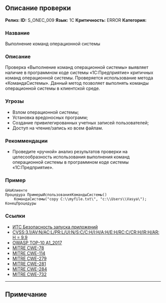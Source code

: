 ## Описание проверки
**Релиз:**
**ID:** S_ONEC_009
**Язык:** 1С
**Критичность:** ERROR
**Категория:** 

### Название 
Выполнение команд операционной системы
### Описание 
Проверка «Выполнение команд операционной системы» выявляет наличие в программном коде системы «1С:Предприятие» критичных команд операционной системы. Проверяется использование метода «КомандаСистемы». Данный метод позволяет выполнять команды операционной системы в клиентской среде.

### Угрозы 
- Взлом операционной системы;
- Установка вредоносных программ;
- Создание привилегированных учетных записей пользователей;
- Доступ на чтение/запись ко всем файлам.
### Рекоммендации 
- Проведите «ручной» анализ результатов проверки на целесообразность использования выполнения команд операционной системы в программном коде системы «1С:Предприятие».
### Пример 
``` 
&НаКлиенте
Процедура ПримерыИспользованияКомандыСистемы()
	КомандаСистемы("copy C:\\myfile.txt\", "c:\\Users\\Vasya\");
КонецПроцедуры
``` 
### Ссылки
- [ИТС Безопасность запуска приложений](https://its.1c.ru/db/v8std/content/774/hdoc)
- [CVSS:3.1/AV:N/AC:L/PR:L/UI:N/S:C/C:H/I:H/A:H/E:H/RC:C/CR:H/IR:H/AR:H = 9.9](https://www.first.org/cvss/calculator/3.1#CVSS:3.1/AV:N/AC:L/PR:L/UI:N/S:C/C:H/I:H/A:H/E:H/RC:C/CR:H/IR:H/AR:H)
- [OWASP TOP-10 A1_2017](https://owasp.org/www-project-top-ten/2017/A1_2017-Injection)
- [MITRE CWE-78](https://cwe.mitre.org/data/definitions/78.html)
- [MITRE CWE-114](https://cwe.mitre.org/data/definitions/114.html)
- [MITRE CWE-279](https://cwe.mitre.org/data/definitions/279.html)
- [MITRE CWE-281](https://cwe.mitre.org/data/definitions/281.html)
- [MITRE CWE-284](https://cwe.mitre.org/data/definitions/284.html)
- [MITRE CWE-732](https://cwe.mitre.org/data/definitions/732.html)

---
## Примечание
